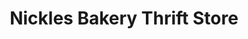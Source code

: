 ---
title: "Nickles Bakery Thrift Store"
url: /mansfield/nickles-bakery-thrift-store/
shop: Bäckerei
---